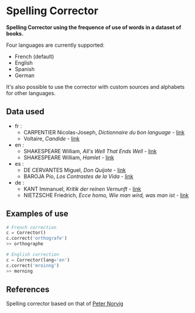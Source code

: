 # Spelling Corrector

**Spelling Corrector using the frequence of use of words in a dataset of books.**

Four languages are currently supported:
  - French (default)
  - English
  - Spanish
  - German

It's also possible to use the corrector with custom sources and alphabets for other languages.

Data used
---

- fr :
  * CARPENTIER Nicolas-Joseph, *Dictionnaire du bon language* - [link](http://www.gutenberg.org/files/43926/43926-0.txt)
  * Voltaire, *Candide* - [link](http://www.gutenberg.org/cache/epub/4650/pg4650.txt)
- en :
  * SHAKESPEARE William, *All's Well That Ends Well* - [link](http://www.gutenberg.org/cache/epub/2246/pg2246.txt)
  * SHAKESPEARE William, *Hamlet* - [link](http://www.gutenberg.org/cache/epub/2265/pg2265.txt)
- es :
  * DE CERVANTES Miguel, *Don Quijote* - [link](http://www.gutenberg.org/cache/epub/2000/pg2000.txt)
  * BAROJA Pío, *Los Contrastes de la Vida* - [link](http://www.gutenberg.org/cache/epub/51858/pg51858.txt)
- de :
  * KANT Immanuel, *Kritik der reinen Vernunft* - [link](http://www.gutenberg.org/cache/epub/6342/pg6342.txt)
  * NIETZSCHE Friedrich, *Ecce homo, Wie man wird, was man ist* - [link](http://www.gutenberg.org/cache/epub/7202/pg7202.txt)

Examples of use
---

```python
# French correction
c = Corrector()
c.correct('orthografe')
>> orthographe

# English correction
c = Corrector(lang='en')
c.correct('mroinng')
>> morning
```

References
---

Spelling corrector based on that of [Peter Norvig](http://norvig.com/)
